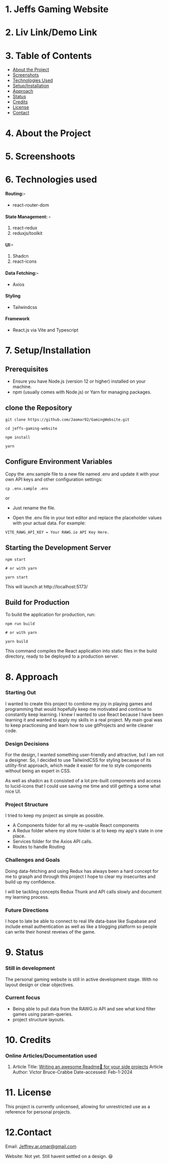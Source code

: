 # 1. Jeffs Gaming Website

# 2. Liv Link/Demo Link

# 3. Table of Contents

- [About the Project](#about-the-project)
- [Screenshots](#screenshots)
- [Technologies Used](#technologies-used)
- [Setup/Installation](#setupinstallation)
- [Approach](#approach)
- [Status](#status)
- [Credits](#credits)
- [License](#license)
- [Contact](#contact)

# 4. About the Project

# 5. Screenshoots

# 6. Technologies used

#### Routing:-

- react-router-dom

#### State Management: -

1. react-redux
2. reduxjs/toolkit

#### UI:-

1. Shadcn
2. react-icons

#### Data Fetching:-

- Axios

#### Styling

- Tailwindcss

#### Framework

- React.js via Vite and Typescript

# 7. Setup/Installation

## Prerequisites

- Ensure you have Node.js (version 12 or higher) installed on your machine.
- npm (usually comes with Node.js) or Yarn for managing packages.

## clone the Repository

```
git clone https://github.com/Jaomar92/GamingWebsite.git

```

```
cd jeffs-gaming-website
```

```
npm install
```

```
yarn
```

## Configure Environment Variables

Copy the .env.sample file to a new file named .env and update it with your own API keys and other configuration settings:

```
cp .env.sample .env
```

or

- Just rename the file.

- Open the .env file in your text editor and replace the placeholder values with your actual data. For example:

```
VITE_RAWG_API_KEY = Your RAWG.io API Key Here.
```

## Starting the Development Server

```
npm start

# or with yarn

yarn start

```

This will launch at http://localhost:5173/

## Build for Production

To build the application for production, run:

```
npm run build

# or with yarn

yarn build
```

This command compiles the React application into static files in the build directory, ready to be deployed to a production server.

# 8. Approach

### Starting Out

I wanted to create this project to combine my joy in playing games and programming that would hopefully keep me motivated and continue to constantly keep learning. I knew I wanted to use React because I have been learning it and wanted to apply my skills in a real project. My main goal was to keep practicesing and learn how to use gitProjects and write cleaner code.

### Design Decisions

For the design, I wanted something user-friendly and attractive, but I am not a designer. So, I decided to use TailwindCSS for styling because of its utility-first approach, which made it easier for me to style components without being an expert in CSS.

As well as shadcn as it consisted of a lot pre-built components and access to lucid-icons that I could use saving me time and still getting a some what nice UI.

### Project Structure

I tried to keep my project as simple as possible.

- A Components folder for all my re-usable React components
- A Redux folder where my store folder is at to keep my app's state in one place.
- Services folder for the Axios API calls.
- Routes to handle Routing

### Challenges and Goals

Doing data-fetching and using Redux has always been a hard concept for me to grasph and through this project I hope to clear my insecurites and build up my confidence.

I will be tackling concepts Redux Thunk and API calls slowly and document my learning process.

### Future Directions

I hope to late be able to connect to real life data-base like Supabase and include email authentication as well as like a blogging platform so people can write their honest reveiws of the game.

# 9. Status

### Still in development

The personal gaming website is still in active development stage. With no layout design or clear objectives.

### Current focus

- Being able to pull data from the RAWG.io API and see what kind filter games using param-queries.
- project structure layouts.

# 10. Credits

### Online Articles/Documentation used

1. Article Title: [Writing an awesome Readme📄 for your side projects](https://victorbruce82.medium.com/writing-an-awesome-readme-for-your-side-projects-fabd20f96db0)
   Article Author: Victor Bruce-Crabbe
   Date-accessed: Feb-1-2024

# 11. License

This project is currently unlicensed, allowing for unrestricted use as a reference for personal projects.

# 12.Contact

Email: Jeffrey.ar.omar@gmail.com

Website: Not yet. Still havent settled on a design. 😆
